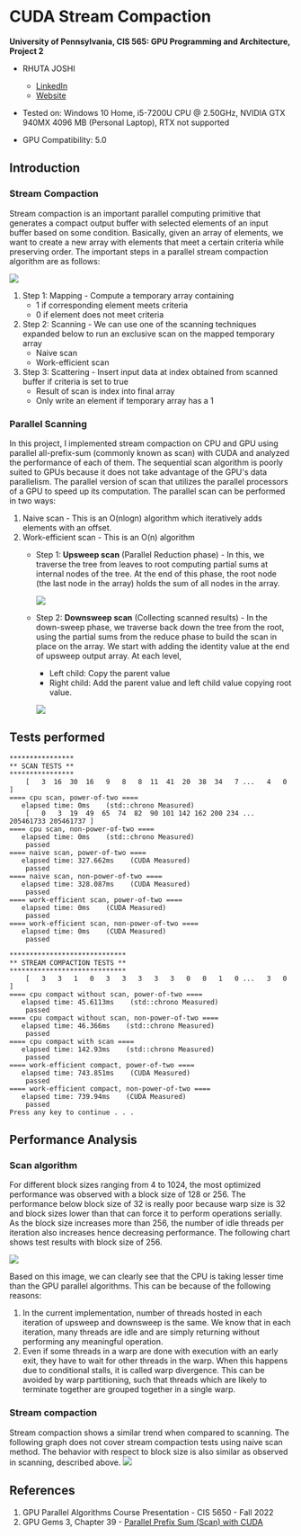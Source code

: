 CUDA Stream Compaction
======================

**University of Pennsylvania, CIS 565: GPU Programming and Architecture, Project 2**

* RHUTA JOSHI
  * [LinkedIn](https://www.linkedin.com/in/rcj9719/)
  * [Website](https://sites.google.com/view/rhuta-joshi)

* Tested on: Windows 10 Home, i5-7200U CPU @ 2.50GHz, NVIDIA GTX 940MX 4096 MB (Personal Laptop), RTX not supported
* GPU Compatibility: 5.0

Introduction
---

### Stream Compaction

Stream compaction is an important parallel computing primitive that generates a compact output buffer with selected elements of an input buffer based on some condition. Basically, given an array of elements, we want to create a new array with elements that meet a certain criteria while preserving order.
The important steps in a parallel stream compaction algorithm are as follows:

![](img/stream-compaction.jpg)

1. Step 1: Mapping - Compute a temporary array containing
    - 1 if corresponding element meets criteria
    - 0 if element does not meet criteria
2. Step 2: Scanning - We can use one of the scanning techniques expanded below to run an exclusive scan on the mapped temporary array
    - Naive scan
    - Work-efficient scan
3. Step 3: Scattering - Insert input data at index obtained from scanned buffer if criteria is set to true
    - Result of scan is index into final array
    - Only write an element if temporary array has a 1

### Parallel Scanning

In this project, I implemented stream compaction on CPU and GPU using parallel all-prefix-sum (commonly known as scan) with CUDA and analyzed the performance of each of them. The sequential scan algorithm is poorly suited to GPUs because it does not take advantage of the GPU's data parallelism. The parallel version of scan that utilizes the parallel processors of a GPU to speed up its computation. The parallel scan can be performed in two ways:

1. Naive scan - This is an O(nlogn) algorithm which iteratively adds elements with an offset.
2. Work-efficient scan - This is an O(n) algorithm
    - Step 1: **Upsweep scan** (Parallel Reduction phase) - In this, we traverse the tree from leaves to root computing partial sums at internal nodes of the tree. At the end of this phase, the root node (the last node in the array) holds the sum of all nodes in the array.

        ![](img/upsweep.jpg)

    - Step 2: **Downsweep scan** (Collecting scanned results) - In the down-sweep phase, we traverse back down the tree from the root, using the partial sums from the reduce phase to build the scan in place on the array. We start with adding the identity value at the end of upsweep output array. At each level,
        - Left child: Copy the parent value
        - Right child: Add the parent value and left child value copying  root value.

        ![](img/downsweep.jpg)


Tests performed
---
```
****************
** SCAN TESTS **
****************
    [   3  16  30  16   9   8   8  11  41  20  38  34   7 ...   4   0 ]
==== cpu scan, power-of-two ====
   elapsed time: 0ms    (std::chrono Measured)
    [   0   3  19  49  65  74  82  90 101 142 162 200 234 ... 205461733 205461737 ]
==== cpu scan, non-power-of-two ====
   elapsed time: 0ms    (std::chrono Measured)
    passed
==== naive scan, power-of-two ====
   elapsed time: 327.662ms    (CUDA Measured)
    passed
==== naive scan, non-power-of-two ====
   elapsed time: 328.087ms    (CUDA Measured)
    passed
==== work-efficient scan, power-of-two ====
   elapsed time: 0ms    (CUDA Measured)
    passed
==== work-efficient scan, non-power-of-two ====
   elapsed time: 0ms    (CUDA Measured)
    passed

*****************************
** STREAM COMPACTION TESTS **
*****************************
    [   3   3   1   0   3   3   3   3   3   0   0   1   0 ...   3   0 ]
==== cpu compact without scan, power-of-two ====
   elapsed time: 45.6113ms    (std::chrono Measured)
    passed
==== cpu compact without scan, non-power-of-two ====
   elapsed time: 46.366ms    (std::chrono Measured)
    passed
==== cpu compact with scan ====
   elapsed time: 142.93ms    (std::chrono Measured)
    passed
==== work-efficient compact, power-of-two ====
   elapsed time: 743.851ms    (CUDA Measured)
    passed
==== work-efficient compact, non-power-of-two ====
   elapsed time: 739.94ms    (CUDA Measured)
    passed
Press any key to continue . . .
```

Performance Analysis
---
### Scan algorithm

For different block sizes ranging from 4 to 1024, the most optimized performance was observed with a block size of 128 or 256. The performance below block size of 32 is really poor because warp size is 32 and block sizes lower than that can force it to perform operations serially. As the block size increases more than 256, the number of idle threads per iteration also increases hence decreasing performance. The following chart shows test results with block size of 256.

![](img/parallel_scan_performance_analysis.png)

Based on this image, we can clearly see that the CPU is taking lesser time than the GPU parallel algorithms. This can be because of the following reasons:
1. In the current implementation, number of threads hosted in each iteration of upsweep and downsweep is the same. We know that in each iteration, many threads are idle and are simply returning without performing any meaningful operation.
2. Even if some threads in a warp are done with execution with an early exit, they have to wait for other threads in the warp. When this happens due to conditional stalls, it is called warp divergence. This can be avoided by warp partitioning, such that threads which are likely to terminate together are grouped together in a single warp.

### Stream compaction

Stream compaction shows a similar trend when compared to scanning. The following graph does not cover stream compaction tests using naive scan method. The behavior with respect to block size is also similar as observed in scanning, described above. 
![](img/stream_compaction_analysis.png)

References
---
1. GPU Parallel Algorithms Course Presentation - CIS 5650 - Fall 2022
2. GPU Gems 3, Chapter 39 - [Parallel Prefix Sum (Scan) with CUDA](https://developer.nvidia.com/gpugems/GPUGems3/gpugems3_ch39.html)
